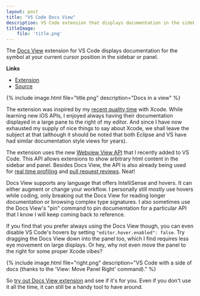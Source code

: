 ```yaml
---
layout: post
title: "VS Code Docs View"
description: VS Code extension that displays documentation in the sidebar or panel.
titleImage:
    file: 'title.png'
---
```


The [Docs View][extension] extension for VS Code displays documentation for the symbol at your current cursor position in the sidebar or panel.

**Links**

- [Extension][extension]
- [Source](https://github.com/mattbierner/vscode-docs-view)

{% include image.html file="title.png" description="Docs in a view" %}

The extension was inspired by my [recent quality time](/in-the-walls) with Xcode. While learning new iOS APIs, I enjoyed always having their documentation displayed in a large pane to the right of my editor. And since I have now exhausted my supply of nice things to say about Xcode, we shall leave the subject at that (although it should be noted that both Eclipse and VS have had similar documentation style views for years). 

The extension uses the new [Webview View API](https://code.visualstudio.com/updates/v1_50#_webview-views) that I recently added to VS Code. This API allows extensions to show arbitrary html content in the sidebar and panel. Besides Docs View, the API is also already being used for [real time profiling](https://code.visualstudio.com/updates/v1_50#_javascript-debugging) and [pull request reviews](https://marketplace.visualstudio.com/items?itemName=CodeStream.CodeStream). Neat!

Docs View supports any language that offers IntelliSense and hovers. It can either augment or change your workflow. I personally still mostly use hovers while coding, only breaking out the Docs View for reading longer documentation or browsing complex type signatures. I also sometimes use the Docs View's "pin" command to pin documentation for a particular API that I know I will keep coming back to reference.

If you find that you prefer always using the Docs View though, you can even disable VS Code's hovers by setting `"editor.hover.enabled": false`. Try dragging the Docs View down into the panel too, which I find requires less eye movement on large displays. Or hey, why not even move the panel to the right for some proper Xcode vibes?

{% include image.html file="right.png" description="VS Code with a side of docs (thanks to the 'View: Move Panel Right' command)." %}

<!-- Although sadly the Swift language server and highlighter are still rather lacking... -->

So [try out Docs View extension][extension] and see if it's for you. Even if you don't use it all the time, it can still be a handy tool to have around.

[extension]: https://marketplace.visualstudio.com/items?itemName=bierner.docs-view